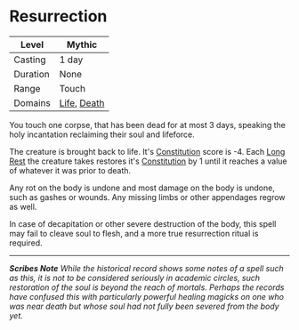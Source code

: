 # Resurrection

| Level    | Mythic                                                                               |
| -------- | ------------------------------------------------------------------------------------ |
| Casting  | 1 day                                                                                |
| Duration | None                                                                                 |
| Range    | Touch                                                                                |
| Domains  | [Life](../../Spell%20Domains/Life.md), [Death](../../Spell%20Domains/Death.md) |

You touch one corpse, that has been dead for at most 3 days, speaking the holy incantation reclaiming their soul and lifeforce.

The creature is brought back to life. It's [Constitution](../../../../Player%20Characters/The%20Ability%20Scores/Constitution.md) score is -4. Each [Long Rest](../../../../Game%20Procedures/Core%20Procedures/Resting.md#Long%20Rest) the creature takes restores it's [Constitution](../../../../Player%20Characters/The%20Ability%20Scores/Constitution.md) by 1 until it reaches a value of whatever it was prior to death.

Any rot on the body is undone and most damage on the body is undone, such as gashes or wounds. Any missing limbs or other appendages regrow as well.

In case of decapitation or other severe destruction of the body, this spell may fail to cleave soul to flesh, and a more true resurrection ritual is required.

---
***Scribes Note***
*While the historical record shows some notes of a spell such as this, it is not to be considered seriously in academic circles, such restoration of the soul is beyond the reach of mortals. Perhaps the records have confused this with particularly powerful healing magicks on one who was near death but whose soul had not fully been severed from the body yet.*
